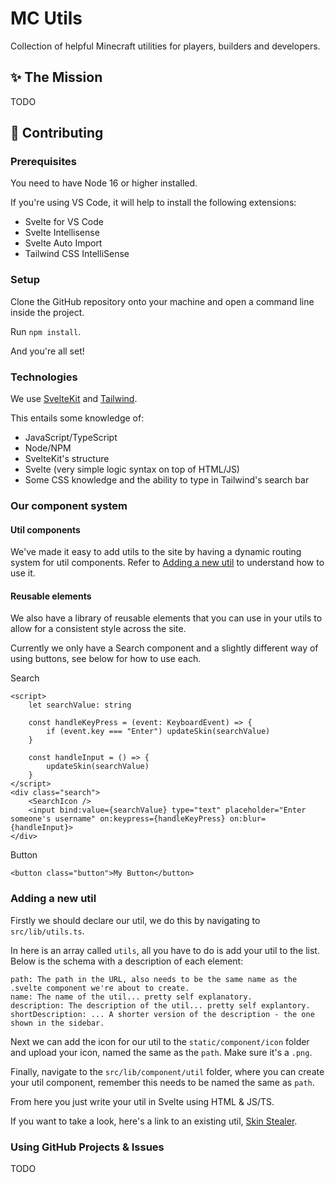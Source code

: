 # MC Utils
Collection of helpful Minecraft utilities for players, builders and developers.

## ✨ The Mission
TODO

## 📝 Contributing

### Prerequisites 

You need to have Node 16 or higher installed.

If you're using VS Code, it will help to install the following extensions:
- Svelte for VS Code
- Svelte Intellisense
- Svelte Auto Import
- Tailwind CSS IntelliSense

### Setup

Clone the GitHub repository onto your machine and open a command line inside the project.

Run `npm install`.

And you're all set!

### Technologies

We use [SvelteKit](https://kit.svelte.dev/) and [Tailwind](https://tailwindcss.com/).

This entails some knowledge of:
- JavaScript/TypeScript
- Node/NPM
- SvelteKit's structure
- Svelte (very simple logic syntax on top of HTML/JS)
- Some CSS knowledge and the ability to type in Tailwind's search bar

### Our component system

#### Util components

We've made it easy to add utils to the site by having a dynamic routing system for util components. Refer to [Adding a new util](#adding-a-new-util) to understand how to use it.

#### Reusable elements

We also have a library of reusable elements that you can use in your utils to allow for a consistent style across the site.

Currently we only have a Search component and a slightly different way of using buttons, see below for how to use each.

Search
```svelte
<script>
    let searchValue: string

    const handleKeyPress = (event: KeyboardEvent) => {
        if (event.key === "Enter") updateSkin(searchValue)
    }

    const handleInput = () => {
        updateSkin(searchValue)
    }
</script>
<div class="search">
    <SearchIcon />
    <input bind:value={searchValue} type="text" placeholder="Enter someone's username" on:keypress={handleKeyPress} on:blur={handleInput}>
</div>
```

Button
```svelte
<button class="button">My Button</button>
```

### Adding a new util

Firstly we should declare our util, we do this by navigating to `src/lib/utils.ts`.

In here is an array called `utils`, all you have to do is add your util to the list. Below is the schema with a description of each element:

```
path: The path in the URL, also needs to be the same name as the .svelte component we're about to create.
name: The name of the util... pretty self explanatory.
description: The description of the util... pretty self explantory.
shortDescription: ... A shorter version of the description - the one shown in the sidebar.
```

Next we can add the icon for our util to the `static/component/icon` folder and upload your icon, named the same as the `path`. Make sure it's a `.png`.

Finally, navigate to the `src/lib/component/util` folder, where you can create your util component, remember this needs to be named the same as `path`.

From here you just write your util in Svelte using HTML & JS/TS.

If you want to take a look, here's a link to an existing util, [Skin Stealer](https://github.com/flytegg/mcu-website/blob/master/src/lib/component/util/skin-stealer.svelte).

### Using GitHub Projects & Issues

TODO
